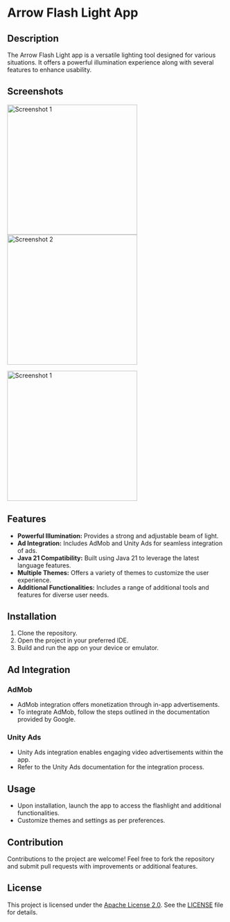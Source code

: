# Arrow Flash Light App

## Description
The Arrow Flash Light app is a versatile lighting tool designed for various situations. It offers a powerful illumination experience along with several features to enhance usability.

## Screenshots

<img src="https://github.com/samyak2403/Flashlight-ORG/assets/126759819/bbd4830b-d9d6-4383-ae32-1a8211a90be1" alt="Screenshot 1" width="300"/> <img src="https://github.com/samyak2403/Flashlight-ORG/assets/126759819/3b55b131-8396-43e4-aa9e-b20fe7bd7af2" alt="Screenshot 2" width="300"/>

<img src="https://github.com/samyak2403/Flashlight-ORG/assets/126759819/abe7323e-1dc6-4c26-8a97-41d061389deb" alt="Screenshot 1" width="300"/>






## Features
- **Powerful Illumination:** Provides a strong and adjustable beam of light.
- **Ad Integration:** Includes AdMob and Unity Ads for seamless integration of ads.
- **Java 21 Compatibility:** Built using Java 21 to leverage the latest language features.
- **Multiple Themes:** Offers a variety of themes to customize the user experience.
- **Additional Functionalities:** Includes a range of additional tools and features for diverse user needs.

## Installation
1. Clone the repository.
2. Open the project in your preferred IDE.
3. Build and run the app on your device or emulator.

## Ad Integration
### AdMob
- AdMob integration offers monetization through in-app advertisements. 
- To integrate AdMob, follow the steps outlined in the documentation provided by Google.

### Unity Ads
- Unity Ads integration enables engaging video advertisements within the app.
- Refer to the Unity Ads documentation for the integration process.

## Usage
- Upon installation, launch the app to access the flashlight and additional functionalities.
- Customize themes and settings as per preferences.

## Contribution
Contributions to the project are welcome! Feel free to fork the repository and submit pull requests with improvements or additional features.

## License
This project is licensed under the [Apache License 2.0](https://www.apache.org/licenses/LICENSE-2.0). See the [LICENSE](link) file for details.

